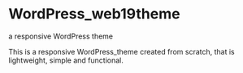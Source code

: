 # WordPress_web19theme
a responsive WordPress theme

This is a responsive WordPress_theme created from scratch, that is lightweight, simple and functional.
